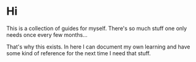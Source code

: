 # Hi


This is a collection of guides for myself.
There's so much stuff one only needs once every few months...

That's why this exists.
In here I can document my own learning and have some kind of reference for the next time I need that stuff.
